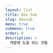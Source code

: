 ```yaml
---
layout: list
title: Dev Sub
slug: devsub
menu: true
submenu: true
order: 8
description: >
  개발에 도움 되는 것들
---
```

